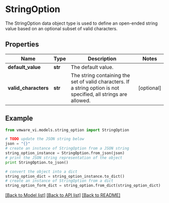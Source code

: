 # StringOption

The StringOption data object type is used to define an open-ended string value based on an optional subset of valid characters. 

## Properties
Name | Type | Description | Notes
------------ | ------------- | ------------- | -------------
**default_value** | **str** | The default value.  | 
**valid_characters** | **str** | The string containing the set of valid characters.  If a string option is not specified, all strings are allowed.  | [optional] 

## Example

```python
from vmware_vi.models.string_option import StringOption

# TODO update the JSON string below
json = "{}"
# create an instance of StringOption from a JSON string
string_option_instance = StringOption.from_json(json)
# print the JSON string representation of the object
print StringOption.to_json()

# convert the object into a dict
string_option_dict = string_option_instance.to_dict()
# create an instance of StringOption from a dict
string_option_form_dict = string_option.from_dict(string_option_dict)
```
[[Back to Model list]](../README.md#documentation-for-models) [[Back to API list]](../README.md#documentation-for-api-endpoints) [[Back to README]](../README.md)


